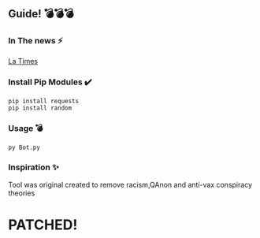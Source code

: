 ## Guide! 💣💣💣


### In The news ⚡
[La Times](https://www.latimes.com/business/technology/story/2021-12-03/inside-tiktoks-mass-reporting-problem)





### Install Pip Modules ✔️

```
pip install requests
pip install random
```


### Usage 💣

```py Bot.py ```



### Inspiration ✨
Tool was original created to remove racism,QAnon and anti-vax conspiracy theories


# PATCHED!



